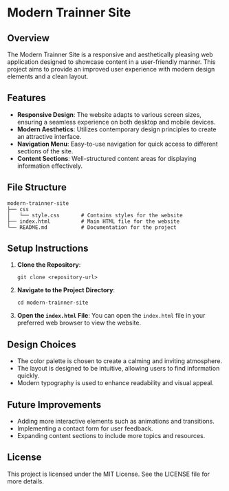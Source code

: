 # Modern Trainner Site

## Overview
The Modern Trainner Site is a responsive and aesthetically pleasing web application designed to showcase content in a user-friendly manner. This project aims to provide an improved user experience with modern design elements and a clean layout.

## Features
- **Responsive Design**: The website adapts to various screen sizes, ensuring a seamless experience on both desktop and mobile devices.
- **Modern Aesthetics**: Utilizes contemporary design principles to create an attractive interface.
- **Navigation Menu**: Easy-to-use navigation for quick access to different sections of the site.
- **Content Sections**: Well-structured content areas for displaying information effectively.

## File Structure
```
modern-trainner-site
├── css
│   └── style.css       # Contains styles for the website
├── index.html          # Main HTML file for the website
└── README.md           # Documentation for the project
```

## Setup Instructions
1. **Clone the Repository**: 
   ```
   git clone <repository-url>
   ```
2. **Navigate to the Project Directory**:
   ```
   cd modern-trainner-site
   ```
3. **Open the `index.html` File**: You can open the `index.html` file in your preferred web browser to view the website.

## Design Choices
- The color palette is chosen to create a calming and inviting atmosphere.
- The layout is designed to be intuitive, allowing users to find information quickly.
- Modern typography is used to enhance readability and visual appeal.

## Future Improvements
- Adding more interactive elements such as animations and transitions.
- Implementing a contact form for user feedback.
- Expanding content sections to include more topics and resources.

## License
This project is licensed under the MIT License. See the LICENSE file for more details.